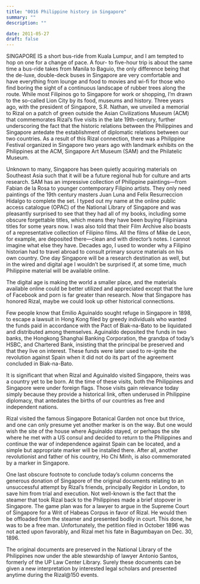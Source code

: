 ```yaml
---
title: "0016 Philippine history in Singapore"
summary: ""
description: ""

date: 2011-05-27
draft: false
---
```


SINGAPORE IS a short bus-ride from Kuala Lumpur, and I am tempted to hop on one for a change of pace. A four- to five-hour trip is about the same time a bus-ride takes from Manila to Baguio, the only difference being that the de-luxe, double-deck buses in Singapore are very comfortable and have everything from lounge and food to movies and wi-fi for those who find boring the sight of a continuous landscape of rubber trees along the route. While most Filipinos go to Singapore for work or shopping, I’m drawn to the so-called Lion City by its food, museums and history. Three years ago, with the president of Singapore, S.R. Nathan, we unveiled a memorial to Rizal on a patch of green outside the Asian Civilizations Museum (ACM) that commemorates Rizal’s five visits in the late 19th-century, further underscoring the fact that the historic relations between the Philippines and Singapore antedate the establishment of diplomatic relations between our two countries. As a result of this Rizal connection, there was a Philippine Festival organized in Singapore two years ago with landmark exhibits on the Philippines at the ACM, Singapore Art Museum (SAM) and the Philatelic Museum.

Unknown to many, Singapore has been quietly acquiring materials on Southeast Asia such that it will be a future regional hub for culture and arts research. SAM has an impressive collection of Philippine paintings—from Fabian de la Rosa to younger contemporary Filipino artists. They only need paintings of the 19th century masters Juan Luna and Felix Resurreccion Hidalgo to complete the set. I typed out my name at the online public access catalogue (OPAC) of the National Library of Singapore and was pleasantly surprised to see that they had all of my books, including some obscure forgettable titles, which means they have been buying Filipiniana titles for some years now. I was also told that their Film Archive also boasts of a representative collection of Filipino films. All the films of Mike de Leon, for example, are deposited there—clean and with director’s notes. I cannot imagine what else they have. Decades ago, I used to wonder why a Filipino historian had to travel abroad to consult primary source materials on his own country. One day Singapore will be a research destination as well, but in the wired and digital age I wouldn’t be surprised if, at some time, much Philippine material will be available online.

The digital age is making the world a smaller place, and the materials available online could be better utilized and appreciated except that the lure of Facebook and porn is far greater than research. Now that Singapore has honored Rizal, maybe we could look up other historical connections.

Few people know that Emilio Aguinaldo sought refuge in Singapore in 1898, to escape a lawsuit in Hong Kong filed by greedy individuals who wanted the funds paid in accordance with the Pact of Biak-na-Bato to be liquidated and distributed among themselves. Aguinaldo deposited the funds in two banks, the Hongkong Shanghai Banking Corporation, the grandpa of today’s HSBC, and Chartered Bank, insisting that the principal be preserved and that they live on interest. These funds were later used to re-ignite the revolution against Spain when it did not do its part of the agreement concluded in Biak-na-Bato.

It is significant that when Rizal and Aguinaldo visited Singapore, theirs was a country yet to be born. At the time of these visits, both the Philippines and Singapore were under foreign flags. Those visits gain relevance today simply because they provide a historical link, often underused in Philippine diplomacy, that antedates the births of our countries as free and independent nations.

Rizal visited the famous Singapore Botanical Garden not once but thrice, and one can only presume yet another marker is on the way. But one would wish the site of the house where Aguinaldo stayed, or perhaps the site where he met with a US consul and decided to return to the Philippines and continue the war of independence against Spain can be located, and a simple but appropriate marker will be installed there. After all, another revolutionist and father of his country, Ho Chi Minh, is also commemorated by a marker in Singapore.

One last obscure footnote to conclude today’s column concerns the generous donation of Singapore of the original documents relating to an unsuccessful attempt by Rizal’s friends, principally Regidor in London, to save him from trial and execution. Not well-known is the fact that the steamer that took Rizal back to the Philippines made a brief stopover in Singapore. The game plan was for a lawyer to argue in the Supreme Court of Singapore for a Writ of Habeas Corpus in favor of Rizal. He would then be offloaded from the steamer and presented bodily in court. This done, he was to be a free man. Unfortunately, the petition filed in October 1896 was not acted upon favorably, and Rizal met his fate in Bagumbayan on Dec. 30, 1896.

The original documents are preserved in the National Library of the Philippines now under the able stewardship of lawyer Antonio Santos, formerly of the UP Law Center Library. Surely these documents can be given a new interpretation by interested legal scholars and presented anytime during the Rizal@150 events.
